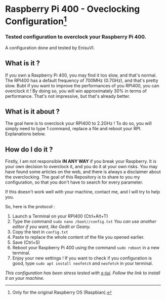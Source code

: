 # Raspberry Pi 400 - Oveclocking Configuration[^1]
### Tested configuration to overclock your Raspberry Pi 400.

A configuration done and tested by EnisuVI. 

## What is it ?

If you own a Raspberry Pi 400, you may find it too slow, and that's normal. The RPI400 has a default frequency of 700MHz (0.7GHz), and that's pretty slow. Bubt if you want to improve the performances of you RPI400, you can overclock it !
By doing so, you will win approximately 30% in terms of performance. That's not impressive, but that's already better.

## What is it about ?

The goal here is to overclock your RPI400 to 2.2GHz ! To do so, you will simply need to type 1 command, replace a file and reboot your RPI. Explanations below.

## How do I do it ?

Firstly, I am not responsible **IN ANY WAY** if you break your Raspberry. It is your own decision to overclock it, and you do it at your own risks. You may have found some articles on the web, and there is always a disclaimer about the overclocking.
The goal of this Repository is to share to you my configuration, so that you don't have to search for every parameter.

If this doesn't work well with your machine, contact me, and I will try to help you.

So, here is the protocol :

1. Launch a Terminal on your RPI400 (Ctrl+Alt+T)
2. Type the command `sudo nano /boot//config.txt` *You can use another editor if you want, like Gedit or Geany.*
3. Copy the text in `config.txt`
4. Paste to replace the whole content of the file you opened earlier.
5. Save (Ctrl+S)
6. Reboot your Raspberry Pi 400 using the command `sudo reboot` in a new terminal.
7. Enjoy your new settings ! If you want to check if you configuration is good, type `sudo apt install neofetch` and `neofetch` in your terminal.

*This configuration has been stress tested with [s-tui](https://github.com/amanusk/s-tui). Follow the link to install it on your machine.* 

[^1]:Only for the original Raspberry OS (Raspbian).